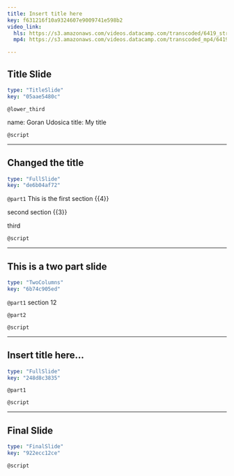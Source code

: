 ```yaml
---
title: Insert title here
key: f631216f10a9324607e9009741e598b2
video_link:
  hls: https://s3.amazonaws.com/videos.datacamp.com/transcoded/6419_structural_equation_modeling_with_lavaan/v1/hls-6419_ch1_3.master.m3u8
  mp4: https://s3.amazonaws.com/videos.datacamp.com/transcoded_mp4/6419_structural_equation_modeling_with_lavaan/v1/6419_ch1_3.mp4

---
```

## Title Slide

```yaml
type: "TitleSlide"
key: "05aae5480c"
```

`@lower_third`

name: Goran Udosica
title: My title


`@script`



---
## Changed the title

```yaml
type: "FullSlide"
key: "de6b04af72"
```

`@part1`
This is the first section {{4}}

second section {{3}}

third


`@script`



---
## This is a two part slide

```yaml
type: "TwoColumns"
key: "6b74c905ed"
```

`@part1`
section 12


`@part2`



`@script`



---
## Insert title here...

```yaml
type: "FullSlide"
key: "248d8c3835"
```

`@part1`



`@script`



---
## Final Slide

```yaml
type: "FinalSlide"
key: "922ecc12ce"
```

`@script`


